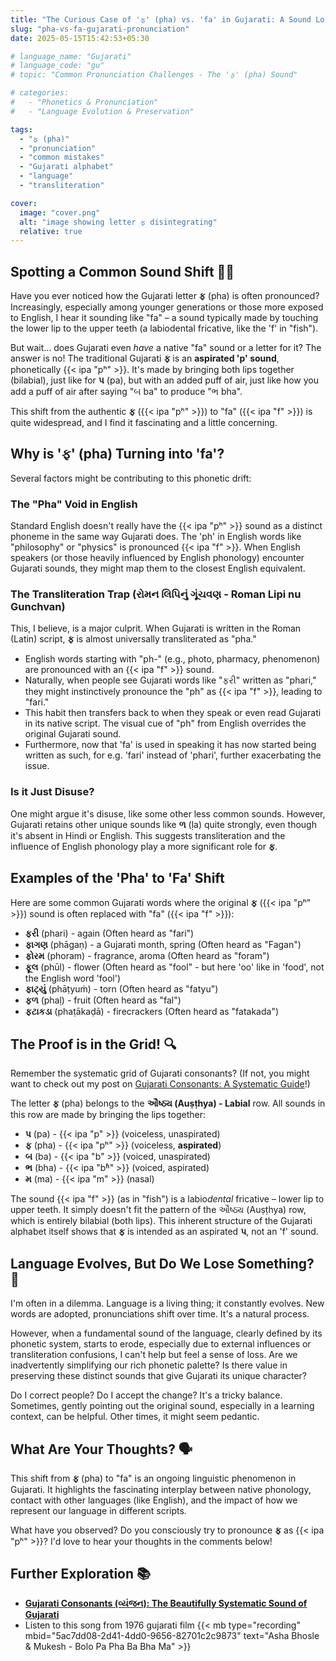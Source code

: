 ```yaml
---
title: "The Curious Case of 'ફ' (pha) vs. 'fa' in Gujarati: A Sound Lost in Translation?"
slug: "pha-vs-fa-gujarati-pronunciation"
date: 2025-05-15T15:42:53+05:30

# language_name: "Gujarati"
# language_code: "gu"
# topic: "Common Pronunciation Challenges - The 'ફ' (pha) Sound"

# categories:
#   - "Phonetics & Pronunciation"
#   - "Language Evolution & Preservation"

tags:
  - "ફ (pha)"
  - "pronunciation"
  - "common mistakes"
  - "Gujarati alphabet"
  - "language"
  - "transliteration"

cover:
  image: "cover.png"
  alt: "image showing letter ફ disintegrating"
  relative: true
---
```


## Spotting a Common Sound Shift 🕵️‍♂️

Have you ever noticed how the Gujarati letter **ફ** (pha) is often pronounced? Increasingly, especially among younger generations or those more exposed to English, I hear it sounding like "fa" – a sound typically made by touching the lower lip to the upper teeth (a labiodental fricative, like the 'f' in "fish").

But wait... does Gujarati even *have* a native "fa" sound or a letter for it? The answer is no! The traditional Gujarati **ફ** is an **aspirated 'p' sound**, phonetically {{< ipa "pʰ" >}}. It's made by bringing both lips together (bilabial), just like for **પ** (pa), but with an added puff of air, just like how you add a puff of air after saying "બ ba" to produce "ભ bha".

This shift from the authentic **ફ** ({{< ipa "pʰ" >}}) to "fa" ({{< ipa "f" >}}) is quite widespread, and I find it fascinating and a little concerning.

## Why is 'ફ' (pha) Turning into 'fa'?

Several factors might be contributing to this phonetic drift:

### The "Pha" Void in English

Standard English doesn't really have the {{< ipa "pʰ" >}} sound as a distinct phoneme in the same way Gujarati does. The 'ph' in English words like "philosophy" or "physics" is pronounced {{< ipa "f" >}}. When English speakers (or those heavily influenced by English phonology) encounter Gujarati sounds, they might map them to the closest English equivalent.

### The Transliteration Trap (રોમન લિપિનું ગૂંચવણ - Roman Lipi nu Gunchvan)

This, I believe, is a major culprit. When Gujarati is written in the Roman (Latin) script, **ફ** is almost universally transliterated as "pha."

* English words starting with "ph-" (e.g., photo, pharmacy, phenomenon) are pronounced with an {{< ipa "f" >}} sound.
* Naturally, when people see Gujarati words like "ફરી" written as "phari," they might instinctively pronounce the "ph" as {{< ipa "f" >}}, leading to "fari."
* This habit then transfers back to when they speak or even read Gujarati in its native script. The visual cue of "ph" from English overrides the original Gujarati sound.
* Furthermore, now that 'fa' is used in speaking it has now started being written as such, for e.g. 'fari' instead of 'phari', further exacerbating the issue.

### Is it Just Disuse?

One might argue it's disuse, like some other less common sounds. However, Gujarati retains other unique sounds like **ળ** (ḷa) quite strongly, even though it's absent in Hindi or English. This suggests transliteration and the influence of English phonology play a more significant role for **ફ**.

## Examples of the 'Pha' to 'Fa' Shift

Here are some common Gujarati words where the original **ફ** ({{< ipa "pʰ" >}}) sound is often replaced with "fa" ({{< ipa "f" >}}):

* **ફરી** (phari) - again (Often heard as "fari")
* **ફાગણ** (phāgaṇ) - a Gujarati month, spring (Often heard as "Fagan")
* **ફોરમ** (phoram) - fragrance, aroma (Often heard as "foram")
* **ફૂલ** (phūl) - flower (Often heard as "fool" - but here 'oo' like in 'food', not the English word 'fool')
* **ફાટ્યું** (phāṭyuṁ) - torn (Often heard as "fatyu")
* **ફળ** (phaḷ) - fruit (Often heard as "fal")
* **ફટાકડા** (phaṭākaḍā) - firecrackers (Often heard as "fatakada")

## The Proof is in the Grid! 🔍

Remember the systematic grid of Gujarati consonants? (If not, you might want to check out my post on [Gujarati Consonants: A Systematic Guide](/2025/05/14/gujarati-consonant-system/#the-main-consonant-grid-વરગય-વયજન)!)

The letter **ફ** (pha) belongs to the **ઔષ્ઠ્ય (Auṣṭhya) - Labial** row. All sounds in this row are made by bringing the lips together:

* **પ** (pa) - {{< ipa "p" >}} (voiceless, unaspirated)
* **ફ** (pha) - {{< ipa "pʰ" >}} (voiceless, **aspirated**)
* **બ** (ba) - {{< ipa "b" >}} (voiced, unaspirated)
* **ભ** (bha) - {{< ipa "bʱ" >}} (voiced, aspirated)
* **મ** (ma) - {{< ipa "m" >}} (nasal)

The sound {{< ipa "f" >}} (as in "fish") is a labio*dental* fricative – lower lip to upper teeth. It simply doesn't fit the pattern of the ઔષ્ઠ્ય (Auṣṭhya) row, which is entirely bilabial (both lips). This inherent structure of the Gujarati alphabet itself shows that **ફ** is intended as an aspirated **પ**, not an 'f' sound.

## Language Evolves, But Do We Lose Something? 🤔

I'm often in a dilemma. Language is a living thing; it constantly evolves. New words are adopted, pronunciations shift over time. It's a natural process.

However, when a fundamental sound of the language, clearly defined by its phonetic system, starts to erode, especially due to external influences or transliteration confusions, I can't help but feel a sense of loss. Are we inadvertently simplifying our rich phonetic palette? Is there value in preserving these distinct sounds that give Gujarati its unique character?

Do I correct people? Do I accept the change? It's a tricky balance. Sometimes, gently pointing out the original sound, especially in a learning context, can be helpful. Other times, it might seem pedantic.

## What Are Your Thoughts? 🗣️

This shift from **ફ** (pha) to "fa" is an ongoing linguistic phenomenon in Gujarati. It highlights the fascinating interplay between native phonology, contact with other languages (like English), and the impact of how we represent our language in different scripts.

What have you observed? Do you consciously try to pronounce **ફ** as {{< ipa "pʰ" >}}? I'd love to hear your thoughts in the comments below!

## Further Exploration 📚

* [**Gujarati Consonants (વ્યંજન): The Beautifully Systematic Sound of Gujarati**](/2025/05/14/gujarati-consonant-system/)
* Listen to this song from 1976 gujarati film {{< mb type="recording" mbid="5ac7dd08-2d41-4dd0-9656-82701c2c9873" text="Asha Bhosle & Mukesh - Bolo Pa Pha Ba Bha Ma" >}}
